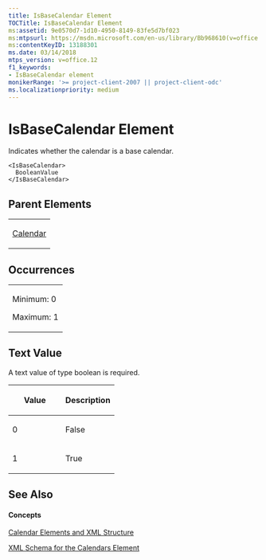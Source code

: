 ```yaml
---
title: IsBaseCalendar Element
TOCTitle: IsBaseCalendar Element
ms:assetid: 9e0570d7-1d10-4950-8149-83fe5d7bf023
ms:mtpsurl: https://msdn.microsoft.com/en-us/library/Bb968610(v=office.12)
ms:contentKeyID: 13188301
ms.date: 03/14/2018
mtps_version: v=office.12
f1_keywords:
- IsBaseCalendar element
monikerRange: '>= project-client-2007 || project-client-odc'
ms.localizationpriority: medium
---
```


# IsBaseCalendar Element




Indicates whether the calendar is a base calendar.

    <IsBaseCalendar>
      BooleanValue
    </IsBaseCalendar>

## Parent Elements

<table>
<colgroup>
<col style="width: 100%" />
</colgroup>
<tbody>
<tr class="odd">
<td><p><a href="calendar-element.md">Calendar</a></p></td>
</tr>
</tbody>
</table>

## Occurrences

<table>
<colgroup>
<col style="width: 100%" />
</colgroup>
<tbody>
<tr class="odd">
<td><p>Minimum: 0</p>
<p>Maximum: 1</p></td>
</tr>
</tbody>
</table>

## Text Value

A text value of type boolean is required.

<table>
<colgroup>
<col style="width: 50%" />
<col style="width: 50%" />
</colgroup>
<thead>
<tr class="header">
<th><p>Value</p></th>
<th><p>Description</p></th>
</tr>
</thead>
<tbody>
<tr class="odd">
<td><p>0</p></td>
<td><p>False</p></td>
</tr>
<tr class="even">
<td><p>1</p></td>
<td><p>True</p></td>
</tr>
</tbody>
</table>

## See Also

#### Concepts

[Calendar Elements and XML Structure](calendar-elements-and-xml-structure.md)

[XML Schema for the Calendars Element](xml-schema-for-the-calendars-element.md)


